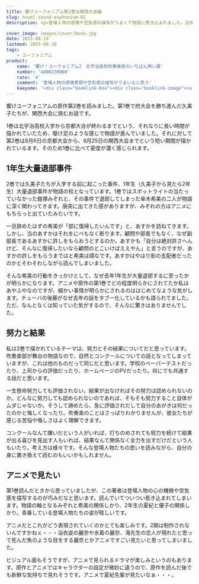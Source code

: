 ```yaml
---
title: 響けユーフォニアム第2巻は関西大会編
slug: novel-sound-euphonium-02
description: <p>登場人物の感情や空気感の描写がうまくて物語に惹き込まれました。浴衣や水着、死んだ魚の眼をした高坂麗奈は、きっとアニメ化されたら絶対に映えるに違いありません。読んでいてアニメの続編も待ち遠しくなりました。</p>

cover_image: images/cover/book.jpg
date: 2015-08-18
lastmod: 2015-08-18
tags: 
    - ユーフォニアム
product:
    name: '響け！ユーフォニアム2　北宇治高校吹奏楽部のいちばん熱い夏'
    number: '4800239060'
    rate: '4'
    comment: '登場人物の感情表現や空気感の描写がうまいなと思う'
    kaeyome: '<div class="booklink-box"><div class="booklink-image"><a href="http://www.amazon.co.jp/exec/obidos/asin/4800239060/illusionspace-22/" target="_blank" ><img src="http://ecx.images-amazon.com/images/I/61NiWJJmUCL._SL160_.jpg" style="border: none;" /></a></div><div class="booklink-info"><div class="booklink-name"><a href="http://www.amazon.co.jp/exec/obidos/asin/4800239060/illusionspace-22/" target="_blank" >【TVアニメ化】響け! ユーフォニアム 2 北宇治高校吹奏楽部のいちばん熱い夏 (宝島社文庫)</a><div class="booklink-powered-date">posted with <a href="http://yomereba.com" rel="nofollow" target="_blank">ヨメレバ</a></div></div><div class="booklink-detail">武田 綾乃 宝島社 2015-03-05    </div><div class="booklink-link2"><div class="shoplinkamazon"><a href="http://www.amazon.co.jp/exec/obidos/asin/4800239060/illusionspace-22/" target="_blank" >Amazon</a></div><div class="shoplinkkindle"><a href="http://www.amazon.co.jp/gp/search?keywords=%81yTV%83A%83j%83%81%89%BB%81z%8B%BF%82%AF%21%20%83%86%81%5B%83t%83H%83j%83A%83%80%202%20%96k%89F%8E%A1%8D%82%8DZ%90%81%91t%8Ay%95%94%82%CC%82%A2%82%BF%82%CE%82%F1%94M%82%A2%89%C4%20%28%95%F3%93%87%8E%D0%95%B6%8C%C9%29&__mk_ja_JP=%83J%83%5E%83J%83i&url=node%3D2275256051&tag=illusionspace-22" target="_blank" >Kindle</a></div><div class="shoplinkrakuten"><a href="http://hb.afl.rakuten.co.jp/hgc/11acbc01.369b1bf6.11acbc02.cabf9fe9/?pc=http%3A%2F%2Fbooks.rakuten.co.jp%2Frb%2F13157695%2F%3Fscid%3Daf_ich_link_urltxt%26m%3Dhttp%3A%2F%2Fm.rakuten.co.jp%2Fev%2Fbook%2F" target="_blank" >楽天ブックス</a></div>                  	  <div class="shoplinkkino"><a href="http://ck.jp.ap.valuecommerce.com/servlet/referral?sid=3085416&pid=882196163&vc_url=http%3A%2F%2Fwww.kinokuniya.co.jp%2Ff%2Fdsg-01-9784800239068" target="_blank" >紀伊國屋書店<img src="http://ad.jp.ap.valuecommerce.com/servlet/gifbanner?sid=3085416&pid=882196163" height="1" width="1" border="0"></a></div>	  	  	</div></div><div class="booklink-footer"></div></div>'
---
```


<p>響けユーフォニアムの原作第2巻を読みました。第1巻で府大会を勝ち進んだ久美子たちが、関西大会に挑むお話です。</p>
<p>1巻は北宇治高校入学から京都大会が終わるまでという、それなりに長い時間が描かれていたため、駆け足のような感じで物語が進んでいました。それに対して第2巻は8月6日の京都大会から、8月25日の関西大会までという短い期間が描かれているます。そのため1巻に比べて密度が濃く感じられます。</p>
<h2>1年生大量退部事件</h2>
<p>2巻では久美子たちが入学する前に起こった事件、1年生（久美子から見たら2年生）大量退部事件が物語の柱となっています。1巻ではスポットライトの当たっていなかった鎧塚みぞれと、その事件で退部してしまった傘木希美の二人が物語に深く関わってきます。唐突に出てきた感がありますが、みぞれの方はアニメにもちらっと出ていたみたいです。</p>
<p>一旦辞めたはずの希美が「部に復帰したいんです」と、あすかを訪ねてきます。しかし、当のあすかはそれをにべもなく断ります。顧問や部長でもなく、なぜ副部長であるあすかに許しをもらおうとするのか。あすかも「自分は絶対許さへんけど、そんなに復帰したいなら顧問のとこいけばええやん」と言うのですが、あすかの許しをもらうまではと希美は頑なです。あすかはやはり影の支配者だったのかとそわそわしながら読んでしまいました。</p>
<p>そんな希美の行動をきっかけとして、なぜ去年1年生が大量退部するに至ったかが明らかになります。アニメや原作の第1巻でどの程度明らかにされてたか私はあやふやなのですが、細かい事情が明らかにされるのははじめてなような気がします。チューバの後藤がなぜ去年の話をタブー化しているかも語られてました。ただ、なんとなくは知っていた気がするので、そんなに驚きはありませんでした。</p>
<h2>努力と結果</h2>
<p>私は2巻で描かれているテーマは、努力とその結果についてだと思っています。吹奏楽部が舞台の物語なので、自然とコンクールについての話となってしまっていますが、これは他のものだって同じだと思います。学校のペーパーテストだったり、上司からの評価だったり、ホームページのPVだったり。何にでも共通する話だと思います。</p>
<p>一生懸命努力しても評価されない。結果が出なければその努力は認められないのか。どんなに努力しても認められないのであれば、そもそも努力すること自体がムダじゃないか。そうして諦めたら、急に評価されだして自分のあがきは何だったのかと悔しくなったり。吹奏楽のことはさっぱりわかりませんが、彼女たちが感じる苦悩や悔しさはよく理解できます。</p>
<p>コンクールなんて嫌いだという人がいれば、打ちのめされても努力を続けて結果が出る喜びを見出す人もいれば、結果なんて関係なく全力を出すだけだという人もいたり。考え方は様々です。そんな登場人物たちの思いを読みながら、自分の身に置き換えて読むのもいいかもしれません。</p>
<h2>アニメで見たい</h2>
<p>第1巻読んだときから思っていましたが、この著者は登場人物の心の機微や空気感を描写するのが巧みだなと思います。読んでいてついつい惹き込まれてしまいます。物語の軸となるみぞれと希美の関係しかり、2年生の夏紀と優子の関係しかり。青春している登場人物たちの姿が眩しいです。</p>
<p>アニメだとこれがどう表現されていくのかとても楽しみです。2期は制作されないんですかねぇ・・・浴衣姿の麗奈や水着の麗奈、滝先生の恋人が現れたと思って死んだ魚のような目をする麗奈とかアニメですごい見たいと思ってしまいました。</p>
<p>ビジュアル面もそうですが、アニメで見られるドラマが楽しみというのもあります。原作とアニメではキャラクターの設定が微妙に違うので、原作を読んだ後でも新鮮な気持ちで見れそうです。アニメで夏紀先輩が見たいなぁ・・・。</p>

  